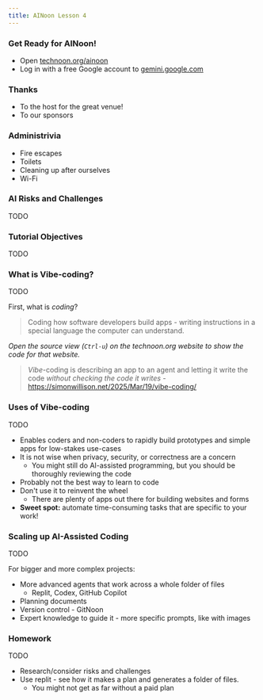 ```yaml
---
title: AINoon Lesson 4
---
```


### Get Ready for AINoon!

* Open [technoon.org/ainoon](https://technoon.org/ainoon)
* Log in with a free Google account to [gemini.google.com](https://gemini.google.com)

### Thanks

* To the host for the great venue!
* To our sponsors

### Administrivia

* Fire escapes
* Toilets
* Cleaning up after ourselves
* Wi-Fi


### AI Risks and Challenges

TODO


### Tutorial Objectives

TODO

### What is Vibe-coding?

TODO

First, what is *coding*?

> Coding how software developers build apps - writing instructions in
> a special language the computer can understand.

*Open the source view (`Ctrl-u`) on the technoon.org website to show
the code for that website.*

> *Vibe*-coding is describing an app to an agent and letting it write
> the code *without checking the code it writes* -
> https://simonwillison.net/2025/Mar/19/vibe-coding/

### Uses of Vibe-coding

TODO

* Enables coders and non-coders to rapidly build prototypes and simple
  apps for low-stakes use-cases
* It is not wise when privacy, security, or correctness are a concern
  * You might still do AI-assisted programming, but you should be
    thoroughly reviewing the code
* Probably not the best way to learn to code
* Don't use it to reinvent the wheel
  * There are plenty of apps out there for building websites and forms
* **Sweet spot:** automate time-consuming tasks that are specific to
  your work!

### Scaling up AI-Assisted Coding

TODO

For bigger and more complex projects:

* More advanced agents that work across a whole folder of files
  * Replit, Codex, GitHub Copilot
* Planning documents
* Version control - GitNoon
* Expert knowledge to guide it - more specific prompts, like with
  images


### Homework

TODO

* Research/consider risks and challenges
* Use replit - see how it makes a plan and generates a folder of files.
  * You might not get as far without a paid plan
